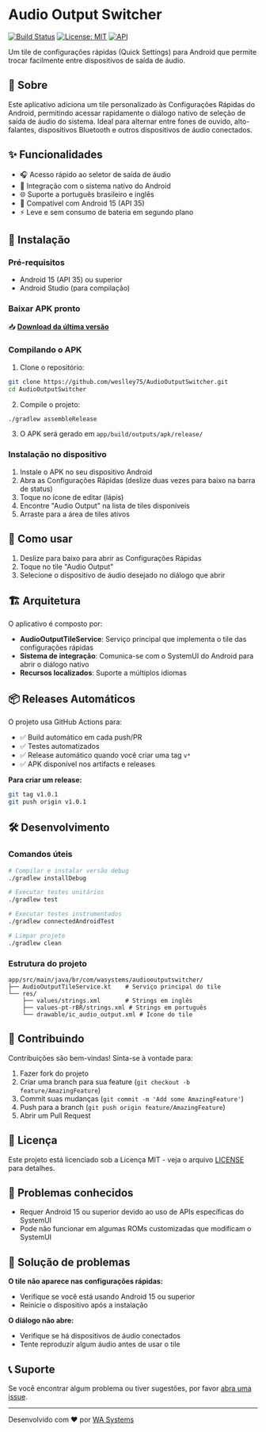 # Audio Output Switcher

[![Build Status](https://github.com/weslley75/AudioOutputSwitcher/actions/workflows/build.yml/badge.svg)](https://github.com/weslley75/AudioOutputSwitcher/actions/workflows/build.yml)
[![License: MIT](https://img.shields.io/badge/License-MIT-yellow.svg)](https://opensource.org/licenses/MIT)
[![API](https://img.shields.io/badge/API-35%2B-brightgreen.svg?style=flat)](https://android-arsenal.com/api?level=35)

Um tile de configurações rápidas (Quick Settings) para Android que permite trocar facilmente entre dispositivos de saída de áudio.

## 📱 Sobre

Este aplicativo adiciona um tile personalizado às Configurações Rápidas do Android, permitindo acessar rapidamente o diálogo nativo de seleção de saída de áudio do sistema. Ideal para alternar entre fones de ouvido, alto-falantes, dispositivos Bluetooth e outros dispositivos de áudio conectados.

## ✨ Funcionalidades

- 🎧 Acesso rápido ao seletor de saída de áudio
- 🔄 Integração com o sistema nativo do Android
- 🌐 Suporte a português brasileiro e inglês
- 📱 Compatível com Android 15 (API 35)
- ⚡ Leve e sem consumo de bateria em segundo plano

## 🚀 Instalação

### Pré-requisitos
- Android 15 (API 35) ou superior
- Android Studio (para compilação)

### Baixar APK pronto

📥 **[Download da última versão](https://github.com/weslley75/AudioOutputSwitcher/releases/latest)**

### Compilando o APK

1. Clone o repositório:
```bash
git clone https://github.com/weslley75/AudioOutputSwitcher.git
cd AudioOutputSwitcher
```

2. Compile o projeto:
```bash
./gradlew assembleRelease
```

3. O APK será gerado em `app/build/outputs/apk/release/`

### Instalação no dispositivo

1. Instale o APK no seu dispositivo Android
2. Abra as Configurações Rápidas (deslize duas vezes para baixo na barra de status)
3. Toque no ícone de editar (lápis)
4. Encontre "Audio Output" na lista de tiles disponíveis
5. Arraste para a área de tiles ativos

## 🎯 Como usar

1. Deslize para baixo para abrir as Configurações Rápidas
2. Toque no tile "Audio Output"
3. Selecione o dispositivo de áudio desejado no diálogo que abrir

## 🏗️ Arquitetura

O aplicativo é composto por:

- **AudioOutputTileService**: Serviço principal que implementa o tile das configurações rápidas
- **Sistema de integração**: Comunica-se com o SystemUI do Android para abrir o diálogo nativo
- **Recursos localizados**: Suporte a múltiplos idiomas

## 📦 Releases Automáticos

O projeto usa GitHub Actions para:
- ✅ Build automático em cada push/PR
- ✅ Testes automatizados
- ✅ Release automático quando você criar uma tag `v*`
- ✅ APK disponível nos artifacts e releases

**Para criar um release:**
```bash
git tag v1.0.1
git push origin v1.0.1
```

## 🛠️ Desenvolvimento

### Comandos úteis

```bash
# Compilar e instalar versão debug
./gradlew installDebug

# Executar testes unitários
./gradlew test

# Executar testes instrumentados
./gradlew connectedAndroidTest

# Limpar projeto
./gradlew clean
```

### Estrutura do projeto

```
app/src/main/java/br/com/wasystems/audiooutputswitcher/
├── AudioOutputTileService.kt    # Serviço principal do tile
└── res/
    ├── values/strings.xml       # Strings em inglês
    ├── values-pt-rBR/strings.xml # Strings em português
    └── drawable/ic_audio_output.xml # Ícone do tile
```

## 🤝 Contribuindo

Contribuições são bem-vindas! Sinta-se à vontade para:

1. Fazer fork do projeto
2. Criar uma branch para sua feature (`git checkout -b feature/AmazingFeature`)
3. Commit suas mudanças (`git commit -m 'Add some AmazingFeature'`)
4. Push para a branch (`git push origin feature/AmazingFeature`)
5. Abrir um Pull Request

## 📝 Licença

Este projeto está licenciado sob a Licença MIT - veja o arquivo [LICENSE](LICENSE) para detalhes.

## 🐛 Problemas conhecidos

- Requer Android 15 ou superior devido ao uso de APIs específicas do SystemUI
- Pode não funcionar em algumas ROMs customizadas que modificam o SystemUI

## 🔧 Solução de problemas

**O tile não aparece nas configurações rápidas:**
- Verifique se você está usando Android 15 ou superior
- Reinicie o dispositivo após a instalação

**O diálogo não abre:**
- Verifique se há dispositivos de áudio conectados
- Tente reproduzir algum áudio antes de usar o tile

## 📞 Suporte

Se você encontrar algum problema ou tiver sugestões, por favor [abra uma issue](https://github.com/weslley75/AudioOutputSwitcher/issues).

---

Desenvolvido com ❤️ por [WA Systems](https://github.com/weslley75)